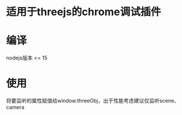 # 适用于threejs的chrome调试插件

# 编译
nodejs版本 <= 15

# 使用
将要监听的属性赋值给window.threeObj，出于性能考虑建议仅监听scene、camera
